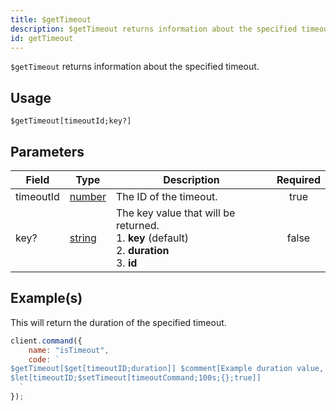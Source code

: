 ```yaml
---
title: $getTimeout
description: $getTimeout returns information about the specified timeout.
id: getTimeout
---
```


`$getTimeout` returns information about the specified timeout.

## Usage

```aoi
$getTimeout[timeoutId;key?]
```

## Parameters

| Field     | Type                                                                                              | Description                                                                                                          | Required |
| --------  | ------------------------------------------------------------------------------------------------- | ---------------------------------------------------------------------------------------------------------------------| :------: |
| timeoutId | [number](https://developer.mozilla.org/en-US/docs/Web/JavaScript/Reference/Global_Objects/Number) | The ID of the timeout.                                                                                               |  true    |
| key?      | [string](https://developer.mozilla.org/en-US/docs/Web/JavaScript/Reference/Global_Objects/String) | The key value that will be returned. <br /> 1. **key** (default) <br /> 2. **duration** <br /> 3. **id**             |  false   |

## Example(s)

This will return the duration of the specified timeout.

```js
client.command({
    name: "isTimeout",
    code: `
$getTimeout[$get[timeoutID;duration]] $comment[Example duration value, 1723905246347]
$let[timeoutID;$setTimeout[timeoutCommand;100s;{};true]]
  `
});
```
